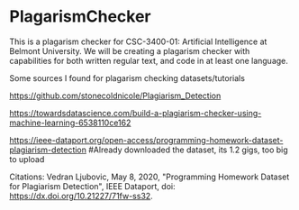# PlagarismChecker
This is a plagarism checker for CSC-3400-01: Artificial Intelligence at Belmont University. We will be creating a plagarism checker 
with capabilities for both written regular text, and code in at least one language.

Some sources I found for plagarism checking datasets/tutorials

https://github.com/stonecoldnicole/Plagiarism_Detection

https://towardsdatascience.com/build-a-plagiarism-checker-using-machine-learning-6538110ce162

https://ieee-dataport.org/open-access/programming-homework-dataset-plagiarism-detection #Already downloaded the dataset, its 1.2 gigs, too big to upload


Citations:
Vedran Ljubovic, May 8, 2020, "Programming Homework Dataset for Plagiarism Detection", IEEE Dataport, doi: https://dx.doi.org/10.21227/71fw-ss32. 
